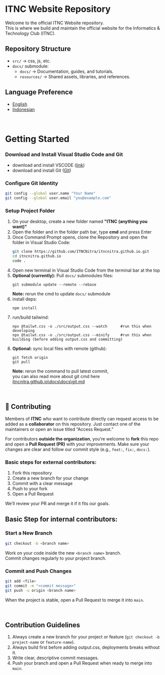 # ITNC Website Repository
Welcome to the official ITNC Website repository.  
This is where we build and maintain the official website for the Informatics & Technology Club (ITNC).

## Repository Structure
- `src/` → css, js, etc.
- `docs/` submodule:
    - `docs/` → Documentation, guides, and tutorials.
    - `resources/` → Shared assets, libraries, and references.

## Language Preference
* [English](https://github.com/ITNCNitra/itncnitra.github.io/blob/main/README.md)
* [Indonesian](https://github.com/ITNCNitra/itncnitra.github.io/blob/main/README-ID.md)

<br>

# Getting Started
### Download and Install Visual Studio Code and Git
- download and install VSCODE ([link](https://code.visualstudio.com/))
- download and install Git ([Git](https://git-scm.com/downloads))     

### Configure Git Identity
```bash
git config --global user.name "Your Name"
git config --global user.email "you@example.com"
```

### Setup Project Folder
1. On your desktop, create a new folder named **"ITNC (anything you want)"**  
2. Open the folder and in the folder path bar, type **cmd** and press Enter  
3. Once Command Prompt opens, clone the Repository and open the folder in Visual Studio Code:
    ```bash
    git clone https://github.com/ITNCNitra/itncnitra.github.io.git
    cd itncnitra.github.io
    code .
    ```
4. Open new terminal in Visual Studio Code from the terminal bar at the top
5. **Optional (currently):** Pull `docs/` submodules files:
    ```
    git submodule update --remote --rebase
    ```
    **Note:** rerun the cmd to update `docs/` submodule
6. install deps:
    ```
    npm install
    ```
7. run/build tailwind:
    ```
    npx @tailwt.css -o ./src/output.css --watch      #run this when developing
    npx @tailwt.css -o ./src/output.css --minify     #run this when building (before adding output.css and committing)
    ```
8. **Optional:** sync local files with remote (github):
    ```
    git fetch origin
    git pull
    ```
    **Note:** rerun the command to pull latest commit,  
    you can also read more about git cmd here [itncnitra.github.io\docs\docs\git.md](https://github.com/ITNCNitra/ITNC/blob/main/docs/git.md)

<br>

## 🤝 Contributing
Members of **ITNC** who want to contribute directly can request access to be added as a **collaborator** on this repository.
Just contact one of the maintainers or open an issue titled “Access Request.”

For contributors **outside the organization**, you’re welcome to **fork** this repo and open a **Pull Request (PR)** with your improvements. Make sure your changes are clear and follow our commit style (e.g., `feat:`, `fix:`, `docs:`).

### Basic steps for external contributors:
1. Fork this repository  
2. Create a new branch for your change  
3. Commit with a clear message  
4. Push to your fork  
5. Open a Pull Request

We’ll review your PR and merge it if it fits our goals.

## Basic Step for internal contributors:
### Start a New Branch
```bash
git checkout -b <branch name>
```

Work on your code inside the new `<branch name>` branch.   
Commit changes regularly to your project branch.

### Commit and Push Changes

```bash
git add <file>
git commit -m "<commit message>"
git push -u origin <branch name>
```

When the project is stable, open a Pull Request to merge it into `main`.

<br>

## Contribution Guidelines
1. Always create a new branch for your project or feature (`git checkout -b project-name` or `feature-name`).
2. Always build first before adding output.css, deployments breaks without it.
3. Write clear, descriptive commit messages.
4. Push your branch and open a Pull Request when ready to merge into `main`.